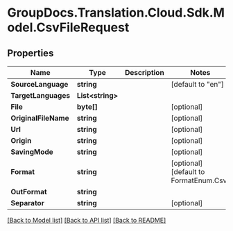 # GroupDocs.Translation.Cloud.Sdk.Model.CsvFileRequest

## Properties

Name | Type | Description | Notes
------------ | ------------- | ------------- | -------------
**SourceLanguage** | **string** |  | [default to "en"]
**TargetLanguages** | **List&lt;string&gt;** |  | 
**File** | **byte[]** |  | [optional] 
**OriginalFileName** | **string** |  | [optional] 
**Url** | **string** |  | [optional] 
**Origin** | **string** |  | [optional] 
**SavingMode** | **string** |  | [optional] 
**Format** | **string** |  | [optional] [default to FormatEnum.Csv]
**OutFormat** | **string** |  | 
**Separator** | **string** |  | [optional] 

[[Back to Model list]](../README.md#documentation-for-models) [[Back to API list]](../README.md#documentation-for-api-endpoints) [[Back to README]](../README.md)

